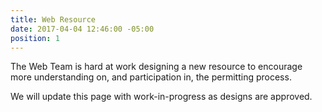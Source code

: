 ```yaml
---
title: Web Resource
date: 2017-04-04 12:46:00 -05:00
position: 1
---
```


The Web Team is hard at work designing a new resource to encourage more understanding on, and participation in, the permitting process.

We will update this page with work-in-progress as designs are approved.